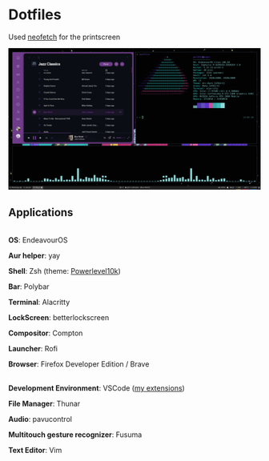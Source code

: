 # Dotfiles

Used [neofetch](https://github.com/dylanaraps/neofetch) for the printscreen

![](/pictures/screenshot1.png)

## Applications

\
**OS**: EndeavourOS

**Aur helper**: yay

**Shell**: Zsh (theme: [Powerlevel10k](https://github.com/romkatv/powerlevel10k))

**Bar**: Polybar

**Terminal**: Alacritty

**LockScreen**: betterlockscreen

**Compositor**: Compton

**Launcher**: Rofi

**Browser**: Firefox Developer Edition / Brave

\
**Development Environment**: VSCode ([my extensions](https://gist.github.com/gui1612/98bfc755f8358da4f0d40b6f5a213c2a))

**File Manager**: Thunar

**Audio**: pavucontrol

**Multitouch gesture recognizer**: Fusuma

**Text Editor**: Vim

